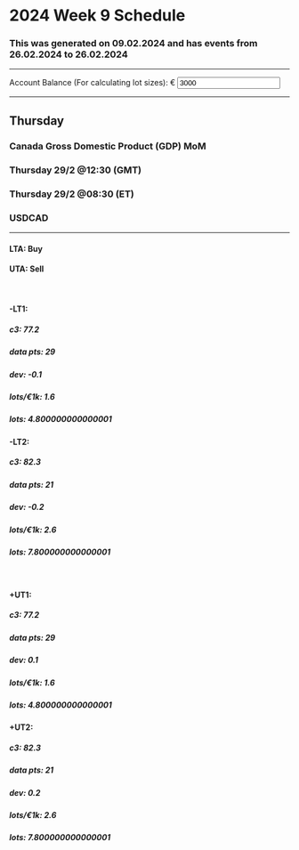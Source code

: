 
# **2024 Week 9 Schedule**

### This was generated on 09.02.2024 and has events from **26.02.2024** to **26.02.2024**

--------

<label>Account Balance (For calculating lot sizes): €</label>
<input type="number" id="account-balance" value="3000">

--------

## Thursday

<div class="card-wrapper">
<div class="card">
  <h3>Canada Gross Domestic Product (GDP) MoM</h3>
  <h3>Thursday 29/2 @12:30 (GMT)</h3>
  <h3>Thursday 29/2 @08:30 (ET)</h3>
  <h3>USDCAD</h3>
  <hr>
  <div class="triggers">
    <h4>LTA: <span>Buy</span></h4>
    <h4>UTA: <span>Sell</span></h4>
    <br>
      <div class="lower-triggers">
      <div class="trigger">
        <h4>-LT1:</h4>
        <h5>c3: <span>77.2</span></h5>
        <h5>data pts: <span>29</span></h5>
        <h5>dev: <span>-0.1</span></h5>
        <h5>lots/€1k: <span>1.6</span></h5>
        <h5>lots: <span>4.800000000000001</span></h5>
      </div>
      <div class="trigger">
        <h4>-LT2:</h4>
        <h5>c3: <span>82.3</span></h5>
        <h5>data pts: <span>21</span></h5>
        <h5>dev: <span>-0.2</span></h5>
        <h5>lots/€1k: <span>2.6</span></h5>
        <h5>lots: <span>7.800000000000001</span></h5>
      </div>
    </div>
    <br>
    <div class="upper-triggers">
      <div class="trigger">
      <h4>+UT1:</h4>
        <h5>c3: <span>77.2</span></h5>
        <h5>data pts: <span>29</span></h5>
        <h5>dev: <span>0.1</span></h5>
        <h5>lots/€1k: <span>1.6</span></h5>
        <h5>lots: <span>4.800000000000001</span></h5>
      </div>
      <div class="trigger">
      <h4>+UT2:</h4>
        <h5>c3: <span>82.3</span></h5>
        <h5>data pts: <span>21</span></h5>
        <h5>dev: <span>0.2</span></h5>
        <h5>lots/€1k: <span>2.6</span></h5>
        <h5>lots: <span>7.800000000000001</span></h5>
      </div>
    </div>

  </div>
</div>
</div>

